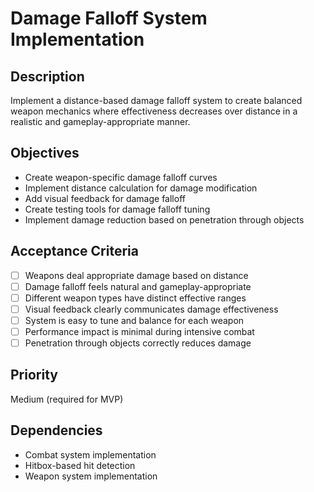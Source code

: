 # Damage Falloff System Implementation

## Description

Implement a distance-based damage falloff system to create balanced weapon mechanics where effectiveness decreases over distance in a realistic and gameplay-appropriate manner.

## Objectives

- Create weapon-specific damage falloff curves
- Implement distance calculation for damage modification
- Add visual feedback for damage falloff
- Create testing tools for damage falloff tuning
- Implement damage reduction based on penetration through objects

## Acceptance Criteria

- [ ] Weapons deal appropriate damage based on distance
- [ ] Damage falloff feels natural and gameplay-appropriate
- [ ] Different weapon types have distinct effective ranges
- [ ] Visual feedback clearly communicates damage effectiveness
- [ ] System is easy to tune and balance for each weapon
- [ ] Performance impact is minimal during intensive combat
- [ ] Penetration through objects correctly reduces damage

## Priority

Medium (required for MVP)

## Dependencies

- Combat system implementation
- Hitbox-based hit detection
- Weapon system implementation
